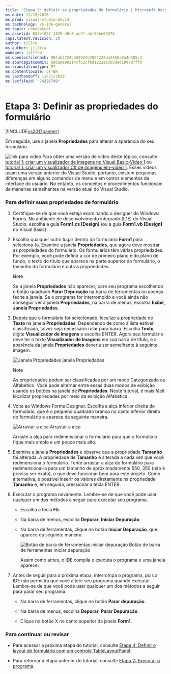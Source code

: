 ```yaml
---
title: 'Etapa 3: definir as propriedades do formulário | Microsoft Docs'
ms.date: 11/15/2016
ms.prod: visual-studio-dev14
ms.technology: vs-ide-general
ms.topic: conceptual
ms.assetid: 634ef037-1525-48c8-ac7f-abf04be69376
caps.latest.revision: 20
author: jillre
ms.author: jillfra
manager: jillfra
ms.openlocfilehash: 90fab2724c3d392db7824222da2450a8a4d585c3
ms.sourcegitcommit: bad28e99214cf62cfbd1222e8cb5ded1997d7ff0
ms.translationtype: MT
ms.contentlocale: pt-BR
ms.lasthandoff: 11/21/2019
ms.locfileid: "74295749"
---
```

# <a name="step-3-set-your-form-properties"></a>Etapa 3: Definir as propriedades do formulário
[!INCLUDE[vs2017banner](../includes/vs2017banner.md)]

Em seguida, use a janela **Propriedades** para alterar a aparência do seu formulário.

 ![link para vídeo](../data-tools/media/playvideo.gif "PlayVideo") Para obter uma versão de vídeo deste tópico, consulte [tutorial 1: criar um visualizador de imagens no Visual Basic-Video 1](https://go.microsoft.com/fwlink/?LinkId=205209) ou [tutorial 1: criar um visualizador C# de imagens em-vídeo 1](https://go.microsoft.com/fwlink/?LinkId=205199). Esses vídeos usam uma versão anterior do Visual Studio, portanto, existem pequenas diferenças em alguns comandos de menu e em outros elementos da interface do usuário. No entanto, os conceitos e procedimentos funcionam de maneiras semelhantes na versão atual do Visual Studio.

### <a name="to-set-your-form-properties"></a>Para definir suas propriedades de formulário

1. Certifique-se de que você esteja examinando o designer do Windows Forms. No ambiente de desenvolvimento integrado (IDE) do Visual Studio, escolha a guia **Form1.cs [Design]** (ou a guia **Form1.vb [Design]** no Visual Basic).

2. Escolha qualquer outro lugar dentro do formulário **Form1** para selecioná-lo. Examine a janela **Propriedades**, que agora deve mostrar as propriedades do formulário. Os formulários têm várias propriedades. Por exemplo, você pode definir a cor de primeiro plano e do plano de fundo, o texto do título que aparece na parte superior do formulário, o tamanho do formulário e outras propriedades.

   > [!NOTE]
   > Se a janela **Propriedades** não aparecer, pare seu programa escolhendo o botão quadrado **Parar Depuração** na barra de ferramentas ou apenas feche a janela. Se o programa for interrompido e você ainda não conseguir ver a janela **Propriedades**, na barra de menus, escolha **Exibir**, **Janela Propriedades**.

3. Depois que o formulário for selecionado, localize a propriedade de **Texto** na janela **Propriedades**. Dependendo de como a lista estiver classificada, talvez seja necessário rolar para baixo. Escolha **Texto**, digite **Visualizador de Imagens** e escolha ENTER.  Agora seu formulário deve ter o texto **Visualizador de Imagens** em sua barra de título, e a aparência da janela **Propriedades** deveria ser semelhante à seguinte imagem.

    ![Janela Propriedades](../ide/media/express-edittextproperty.png "Express_EditTextProperty") janela Propriedades

   > [!NOTE]
   > As propriedades podem ser classificadas por um modo Categorizado ou Alfabético. Você pode alternar entre essas duas modos de exibição usando os botões na janela de **Propriedades**. Neste tutorial, é mais fácil localizar propriedades por meio da exibição Alfabética.

4. Volte ao Windows Forms Designer. Escolha a alça inferior direita do formulário, que é o pequeno quadrado branco no canto inferior direito do formulário e aparece da seguinte maneira.

    ![Arrastar a alça](../ide/media/express-bottomrt-drag.png "Express_BottomRT_Drag") Arrastar a alça

    Arraste a alça para redimensionar o formulário para que o formulário fique mais amplo e um pouco mais alto.

5. Examine a janela **Propriedades** e observe que a propriedade **Tamanho** foi alterada. A propriedade de **Tamanho** é alterada a cada vez que você redimensiona o formulário. Tente arrastar a alça do formulário para redimensioná-la para um tamanho de aproximadamente 550, 350 (não é preciso ser exato), o que deve funcionar bem para este projeto. Como alternativa, é possível inserir os valores diretamente na propriedade **Tamanho** e, em seguida, pressionar a tecla ENTER.

6. Executar o programa novamente. Lembre-se de que você pode usar qualquer um dos métodos a seguir para executar seu programa.

   - Escolha a tecla **F5**.

   - Na barra de menus, escolha **Depurar**, **Iniciar Depuração**.

   - Na barra de ferramentas, clique no botão **Iniciar Depuração**, que aparece da seguinte maneira.

      ![Botão de barra de ferramentas iniciar depuração](../ide/media/express-icondebug.png "Express_IconDebug") Botão de barra de ferramentas iniciar depuração

     Assim como antes, o IDE compila e executa o programa e uma janela aparece.

7. Antes de seguir para a próxima etapa, interrompa o programa, pois a IDE não permitirá que você altere seu programa quando executar. Lembre-se de que você pode usar qualquer um dos métodos a seguir para parar seu programa.

   - Na barra de ferramentas, clique no botão **Parar depuração**.

   - Na barra de menus, escolha **Depurar**, **Parar Depuração**.

   - Clique no botão X no canto superior da janela **Form1**.

### <a name="to-continue-or-review"></a>Para continuar ou revisar

- Para acessar a próxima etapa do tutorial, consulte [Etapa 4: Definir o layout do formulário com um controle TableLayoutPanel](../ide/step-4-lay-out-your-form-with-a-tablelayoutpanel-control.md).

- Para retornar à etapa anterior do tutorial, consulte [Etapa 2: Executar o programa](../ide/step-2-run-your-program.md).
